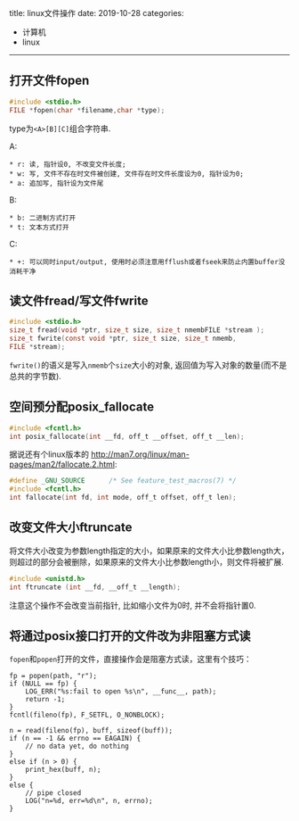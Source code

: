 title: linux文件操作
date: 2019-10-28
categories:
- 计算机
- linux




---

## 打开文件fopen

```c
#include <stdio.h>
FILE *fopen(char *filename,char *type); 
```

type为`<A>[B][C]`组合字符串.

A:

```
* r: 读, 指针设0, 不改变文件长度;
* w: 写, 文件不存在时文件被创建, 文件存在时文件长度设为0, 指针设为0;
* a: 追加写, 指针设为文件尾
```

B:
```
* b: 二进制方式打开 
* t: 文本方式打开
```

C:
```
* +: 可以同时input/output, 使用时必须注意用fflush或者fseek来防止内置buffer没消耗干净
```

## 读文件fread/写文件fwrite

```c
#include <stdio.h>
size_t fread(void *ptr, size_t size, size_t nmembFILE *stream );
size_t fwrite(const void *ptr, size_t size, size_t nmemb,
FILE *stream);
```

`fwrite()`的语义是写入`nmemb`个`size`大小的对象, 返回值为写入对象的数量(而不是总共的字节数).

## 空间预分配posix_fallocate

```c
#include <fcntl.h>
int posix_fallocate(int __fd, off_t __offset, off_t __len);
```

据说还有个linux版本的 <http://man7.org/linux/man-pages/man2/fallocate.2.html>: 
```c
#define _GNU_SOURCE      /* See feature_test_macros(7) */
#include <fcntl.h>
int fallocate(int fd, int mode, off_t offset, off_t len);
```

## 改变文件大小ftruncate

将文件大小改变为参数length指定的大小，如果原来的文件大小比参数length大，则超过的部分会被删除，如果原来的文件大小比参数length小，则文件将被扩展.

```c
#include <unistd.h>
int ftruncate (int __fd, __off_t __length);
```

注意这个操作不会改变当前指针, 比如缩小文件为0时, 并不会将指针置0.

## 将通过posix接口打开的文件改为非阻塞方式读

`fopen`和`popen`打开的文件，直接操作会是阻塞方式读，这里有个技巧：

```
fp = popen(path, "r");
if (NULL == fp) {
    LOG_ERR("%s:fail to open %s\n", __func__, path);
    return -1;
}
fcntl(fileno(fp), F_SETFL, O_NONBLOCK);

n = read(fileno(fp), buff, sizeof(buff));
if (n == -1 && errno == EAGAIN) {
	// no data yet, do nothing
}
else if (n > 0) {
	print_hex(buff, n);
}
else {
	// pipe closed
	LOG("n=%d, err=%d\n", n, errno);
}

```

